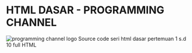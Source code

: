 # HTML DASAR - PROGRAMMING CHANNEL
![programming channel logo](https://1.bp.blogspot.com/-ignoLmRDyLI/X-x9ZK-J7mI/AAAAAAAAAs0/ZryVNSmVunEaBIM3EFKNysP6XT5yB2vBQCLcBGAsYHQ/s320/20201203_194604.png)
Source code seri html dasar pertemuan 1 s.d 10 full HTML
